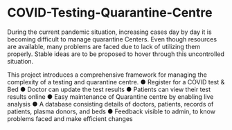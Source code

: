 # COVID-Testing-Quarantine-Centre
During the current pandemic situation, increasing cases day by day it is becoming difficult to manage
quarantine Centers. Even though resources are available, many problems are faced due to lack of
utilizing them properly. Stable ideas are to be proposed to hover through this uncontrolled situation.

This project introduces a comprehensive framework for managing the complexity of a testing and quarantine centre.
● Register for a COVID test & Bed
● Doctor can update the test results
● Patients can view their test results online
● Easy maintenance of Quarantine centre by enabling live analysis
● A database consisting details of doctors, patients, records of patients, plasma donors, and beds
● Feedback visible to admin, to know problems faced and make efficient changes

